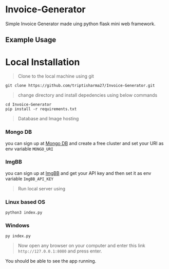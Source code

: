# Invoice-Generator

Simple Invoice Generator made uing python flask mini web framework.

## Example Usage

<!--- ![ezgif com-gif-maker (1)](https://user-images.githubusercontent.com/78685510/220176643-d2b2e3d0-9f8d-476d-8a23-782fce703cab.gif) -->

<div align="center">
  

  
</div>

# Local Installation

> Clone to the local machine using git

```
git clone https://github.com/triptisharma27/Invoice-Generator.git
```
> change directory and install depedencies using below commands

```
cd Invoice-Generator
pip install -r requirements.txt
```
> Database and Image hosting
### Mongo DB
you can sign up at [Mongo DB](https://www.mongodb.com/) and create a free cluster and set your URI as env variable `MONGO_URI`
### ImgBB
you can sign up at [ImgBB](https://imgbb.com/) and get your API key and then set it as env variable `ImgBB_API_KEY`
> Run local server using
### Linux based OS
```
python3 index.py
```
### Windows
```
py index.py
```

> Now open any browser on your computer and enter this link `http://127.0.0.1:8080` and press enter.

You should be able to see the app running.
